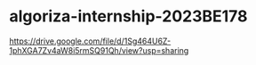 # algoriza-internship-2023BE178

https://drive.google.com/file/d/1Sg464U6Z-1phXGA7Zv4aW8i5rmSQ91Qh/view?usp=sharing
